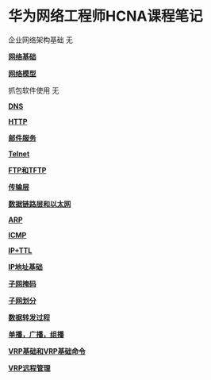# 华为网络工程师HCNA课程笔记

企业网络架构基础	无

**[网络基础](网络基础.md)**

**[网络模型](网络模型.md)**

抓包软件使用			无

**[DNS](DNS.md)**

**[HTTP](HTTP.md)**

**[邮件服务](邮件服务.md)**

**[Telnet](Telnet.md)**

**[FTP和TFTP](FTP和TFTP.md)**

**[传输层](传输层.md)**

**[数据链路层和以太网](数据链路层和以太网.md)**

**[ARP](ARP.md)**

**[ICMP](ICMP.md)**

**[IP+TTL](IP.md)**

**[IP地址基础](IP地址基础)**

**[子网掩码](子网掩码.md)**

**[子网划分](子网划分.md)**

**[数据转发过程](数据转发过程.md)**

**[单播，广播，组播](单播，广播，组播.md)**

**[VRP基础和VRP基础命令](VRP&VRP基础命令.md)**

**[VRP远程管理](VRP远程管理.md)**



